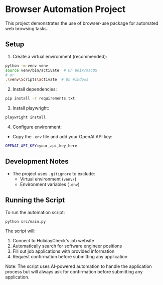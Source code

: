 # Browser Automation Project

This project demonstrates the use of browser-use package for automated web browsing tasks.

## Setup

1. Create a virtual environment (recommended):
```bash
python -m venv venv
source venv/bin/activate  # On Unix/macOS
# or
.\venv\Scripts\activate  # On Windows
```

2. Install dependencies:
```bash
pip install -r requirements.txt
```

3. Install playwright:
```bash
playwright install
```

4. Configure environment:
- Copy the `.env` file and add your OpenAI API key:
```bash
OPENAI_API_KEY=your_api_key_here
```

## Development Notes

- The project uses `.gitignore` to exclude:
  - Virtual environment (`venv/`)
  - Environment variables (`.env`)

## Running the Script

To run the automation script:
```bash
python src/main.py
```

The script will:
1. Connect to HolidayCheck's job website
2. Automatically search for software engineer positions
3. Fill out job applications with provided information
4. Request confirmation before submitting any application

Note: The script uses AI-powered automation to handle the application process but will always ask for confirmation before submitting any application.
